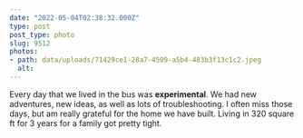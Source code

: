 ```yaml
---
date: "2022-05-04T02:38:32.000Z"
type: post 
post_type: photo
slug: 9512
photos: 
- path: data/uploads/71429ce1-28a7-4509-a5b4-483b3f13c1c2.jpeg
  alt: 
---
```

Every day that we lived in the bus was **experimental**. We had new adventures, new ideas, as well as lots of troubleshooting. I often miss those days, but am really grateful for the home we have built. Living in 320 square ft for 3 years for a family got pretty tight.
